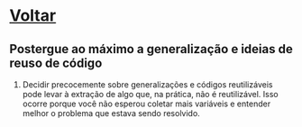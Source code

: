 # [Voltar](guideline.md)

## Postergue ao máximo a generalização e ideias de reuso de código

1. Decidir precocemente sobre generalizações e códigos reutilizáveis pode levar à extração de algo que, na prática, não é reutilizável. Isso ocorre porque você não esperou coletar mais variáveis e entender melhor o problema que estava sendo resolvido.
